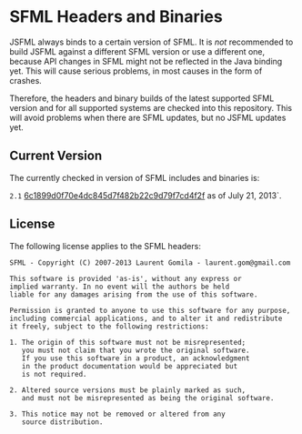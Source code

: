 SFML Headers and Binaries
=========================
JSFML always binds to a certain version of SFML. It is *not* recommended to build JSFML against a different SFML version or use a different one, because API changes in SFML might not be reflected in the Java binding yet. This will cause serious problems, in most causes in the form of crashes.

Therefore, the headers and binary builds of the latest supported SFML version and for all supported systems are checked into this repository. This will avoid problems when there are SFML updates, but no JSFML updates yet.


Current Version
---------------
The currently checked in version of SFML includes and binaries is:

`2.1` [6c1899d0f70e4dc845d7f482b22c9d79f7cd4f2f](https://github.com/LaurentGomila/SFML/commit/6c1899d0f70e4dc845d7f482b22c9d79f7cd4f2f) as of July 21, 2013`.

License
-------
The following license applies to the SFML headers:

    SFML - Copyright (C) 2007-2013 Laurent Gomila - laurent.gom@gmail.com

    This software is provided 'as-is', without any express or
    implied warranty. In no event will the authors be held
    liable for any damages arising from the use of this software.

    Permission is granted to anyone to use this software for any purpose,
    including commercial applications, and to alter it and redistribute
    it freely, subject to the following restrictions:

    1. The origin of this software must not be misrepresented;
       you must not claim that you wrote the original software.
       If you use this software in a product, an acknowledgment
       in the product documentation would be appreciated but
       is not required.

    2. Altered source versions must be plainly marked as such,
       and must not be misrepresented as being the original software.

    3. This notice may not be removed or altered from any
       source distribution.